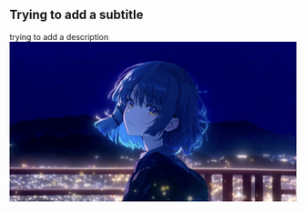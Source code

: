 ## **Trying to add a subtitle**

trying to add a description
![trying to add an image](https://github.com/Kellyouo93z/kellyouo93z.github.io/blob/4867c9b7c870b5d2a35099fe4447a549c806ce31/IMG_7794.jpg)
